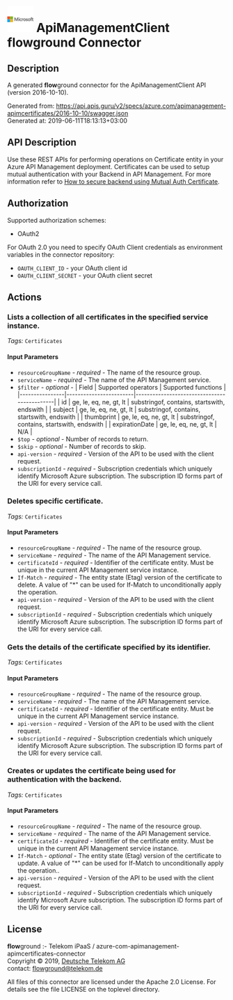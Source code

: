 # ![LOGO](logo.png) ApiManagementClient **flow**ground Connector

## Description

A generated **flow**ground connector for the ApiManagementClient API (version 2016-10-10).

Generated from: https://api.apis.guru/v2/specs/azure.com/apimanagement-apimcertificates/2016-10-10/swagger.json<br/>
Generated at: 2019-06-11T18:13:13+03:00

## API Description

Use these REST APIs for performing operations on Certificate entity in your Azure API Management deployment. Certificates can be used to setup mutual authentication with your Backend in API Management. For more information refer to [How to secure backend using Mutual Auth Certificate](https://docs.microsoft.com/en-us/azure/api-management/api-management-howto-mutual-certificates).

## Authorization

Supported authorization schemes:
- OAuth2

For OAuth 2.0 you need to specify OAuth Client credentials as environment variables in the connector repository:
* `OAUTH_CLIENT_ID` - your OAuth client id
* `OAUTH_CLIENT_SECRET` - your OAuth client secret

## Actions

### Lists a collection of all certificates in the specified service instance.

*Tags:* `Certificates`

#### Input Parameters
* `resourceGroupName` - _required_ - The name of the resource group.
* `serviceName` - _required_ - The name of the API Management service.
* `$filter` - _optional_ - | Field          | Supported operators    | Supported functions                         |
|----------------|------------------------|---------------------------------------------|
| id             | ge, le, eq, ne, gt, lt | substringof, contains, startswith, endswith |
| subject        | ge, le, eq, ne, gt, lt | substringof, contains, startswith, endswith |
| thumbprint     | ge, le, eq, ne, gt, lt | substringof, contains, startswith, endswith |
| expirationDate | ge, le, eq, ne, gt, lt | N/A                                         |
* `$top` - _optional_ - Number of records to return.
* `$skip` - _optional_ - Number of records to skip.
* `api-version` - _required_ - Version of the API to be used with the client request.
* `subscriptionId` - _required_ - Subscription credentials which uniquely identify Microsoft Azure subscription. The subscription ID forms part of the URI for every service call.

### Deletes specific certificate.

*Tags:* `Certificates`

#### Input Parameters
* `resourceGroupName` - _required_ - The name of the resource group.
* `serviceName` - _required_ - The name of the API Management service.
* `certificateId` - _required_ - Identifier of the certificate entity. Must be unique in the current API Management service instance.
* `If-Match` - _required_ - The entity state (Etag) version of the certificate to delete. A value of "*" can be used for If-Match to unconditionally apply the operation.
* `api-version` - _required_ - Version of the API to be used with the client request.
* `subscriptionId` - _required_ - Subscription credentials which uniquely identify Microsoft Azure subscription. The subscription ID forms part of the URI for every service call.

### Gets the details of the certificate specified by its identifier.

*Tags:* `Certificates`

#### Input Parameters
* `resourceGroupName` - _required_ - The name of the resource group.
* `serviceName` - _required_ - The name of the API Management service.
* `certificateId` - _required_ - Identifier of the certificate entity. Must be unique in the current API Management service instance.
* `api-version` - _required_ - Version of the API to be used with the client request.
* `subscriptionId` - _required_ - Subscription credentials which uniquely identify Microsoft Azure subscription. The subscription ID forms part of the URI for every service call.

### Creates or updates the certificate being used for authentication with the backend.

*Tags:* `Certificates`

#### Input Parameters
* `resourceGroupName` - _required_ - The name of the resource group.
* `serviceName` - _required_ - The name of the API Management service.
* `certificateId` - _required_ - Identifier of the certificate entity. Must be unique in the current API Management service instance.
* `If-Match` - _optional_ - The entity state (Etag) version of the certificate to update. A value of "*" can be used for If-Match to unconditionally apply the operation..
* `api-version` - _required_ - Version of the API to be used with the client request.
* `subscriptionId` - _required_ - Subscription credentials which uniquely identify Microsoft Azure subscription. The subscription ID forms part of the URI for every service call.

## License

**flow**ground :- Telekom iPaaS / azure-com-apimanagement-apimcertificates-connector<br/>
Copyright © 2019, [Deutsche Telekom AG](https://www.telekom.de)<br/>
contact: flowground@telekom.de

All files of this connector are licensed under the Apache 2.0 License. For details
see the file LICENSE on the toplevel directory.
